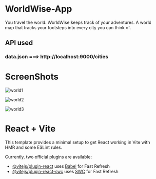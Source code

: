 # WorldWise-App
You travel the world. WorldWise keeps track of your adventures. A world map that tracks your footsteps into every city you can think of.

## API used
### data.json ===> http://localhost:9000/cities

# ScreenShots
![world1](https://github.com/user-attachments/assets/ac83859b-bcfe-4a0d-b492-1bb76341c5cd)

![world2](https://github.com/user-attachments/assets/ce2fed6e-e458-45b0-84e5-39f82110cb48)

![world3](https://github.com/user-attachments/assets/9e71bf18-6116-4cf2-a63c-9ca9b8711a29)
















# React + Vite

This template provides a minimal setup to get React working in Vite with HMR and some ESLint rules.

Currently, two official plugins are available:

- [@vitejs/plugin-react](https://github.com/vitejs/vite-plugin-react/blob/main/packages/plugin-react/README.md) uses [Babel](https://babeljs.io/) for Fast Refresh
- [@vitejs/plugin-react-swc](https://github.com/vitejs/vite-plugin-react-swc) uses [SWC](https://swc.rs/) for Fast Refresh
